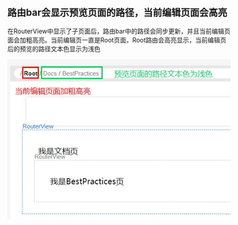 ## 路由bar会显示预览页面的路径，当前编辑页面会高亮

在RouterView中显示了子页面后，路由bar中的路径会同步更新，并且当前编辑页面会加粗高亮。当前编辑页一直是Root页面，Root路由会高亮显示，当前编辑页后的预览的路径文本色显示为浅色

   ![route-bar-1](./imgs/route-bar-1.png)
